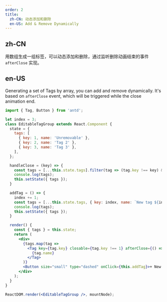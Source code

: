 ```yaml
---
order: 2
title:
  zh-CN: 动态添加和删除
  en-US: Add & Remove Dynamically
---
```


## zh-CN

用数组生成一组标签，可以动态添加和删除，通过监听删除动画结束的事件 `afterClose` 实现。

## en-US

Generating a set of Tags by array, you can add and remove dynamically.
It's based on `afterClose` event, which will be triggered while the close animation end.

````jsx
import { Tag, Button } from 'antd';

let index = 3;
class EditableTagGroup extends React.Component {
  state = {
    tags: [
      { key: 1, name: 'Unremovable' },
      { key: 2, name: 'Tag 2' },
      { key: 3, name: 'Tag 3' },
    ],
  };

  handleClose = (key) => {
    const tags = [...this.state.tags].filter(tag => (tag.key !== key) && tag);
    console.log(tags);
    this.setState({ tags });
  }

  addTag = () => {
    index += 1;
    const tags = [...this.state.tags, { key: index, name: `New tag ${index}` }];
    console.log(tags);
    this.setState({ tags });
  }

  render() {
    const { tags } = this.state;
    return (
      <div>
        {tags.map(tag =>
          <Tag key={tag.key} closable={tag.key !== 1} afterClose={() => this.handleClose(tag.key)}>
            {tag.name}
          </Tag>
        )}
        <Button size="small" type="dashed" onClick={this.addTag}>+ New tag</Button>
      </div>
    );
  }
}

ReactDOM.render(<EditableTagGroup />, mountNode);
````
